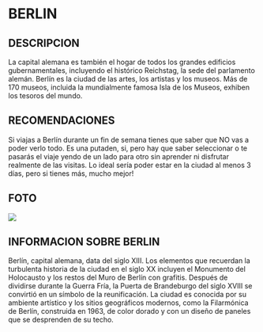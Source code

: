 # BERLIN

## DESCRIPCION
La capital alemana es también el hogar de todos los grandes edificios gubernamentales, incluyendo el histórico Reichstag, la sede del parlamento alemán. Berlín es la ciudad de las artes, los artistas y los museos. Más de 170 museos, incluida la mundialmente famosa Isla de los Museos, exhiben los tesoros del mundo.

## RECOMENDACIONES
Si viajas a Berlín durante un fin de semana tienes que saber que NO vas a poder verlo todo. Es una putaden, si, pero hay que saber seleccionar o te pasarás el viaje yendo de un lado para otro sin aprender ni disfrutar realmente de las visitas. Lo ideal sería poder estar en la ciudad al menos 3 días, pero si tienes más, mucho mejor!

## FOTO
![](https://encrypted-tbn0.gstatic.com/images?q=tbn:ANd9GcTSc3zRzg-pByyNMPtQs-AluWuUrtLbZX2HkJE2a7KfiIJhsnOksdY_ZpYeq6rmDNqK8yk&usqp=CAU)

## INFORMACION SOBRE BERLIN
Berlín, capital alemana, data del siglo XIII. Los elementos que recuerdan la turbulenta historia de la ciudad en el siglo XX incluyen el Monumento del Holocausto y los restos del Muro de Berlín con grafitis. Después de dividirse durante la Guerra Fría, la Puerta de Brandeburgo del siglo XVIII se convirtió en un símbolo de la reunificación. La ciudad es conocida por su ambiente artístico y los sitios geográficos modernos, como la Filarmónica de Berlín, construida en 1963, de color dorado y con un diseño de paneles que se desprenden de su techo.
